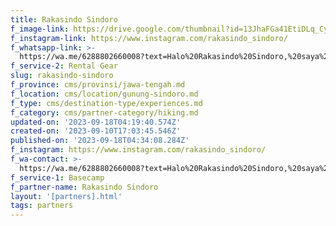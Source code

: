 ```yaml
---
title: Rakasindo Sindoro
f_image-link: https://drive.google.com/thumbnail?id=13JhaFGa41EtiDLq_CyeXG6zlb6RxP6UK
f_instagram-link: https://www.instagram.com/rakasindo_sindoro/
f_whatsapp-link: >-
  https://wa.me/6288802660008?text=Halo%20Rakasindo%20Sindoro,%20saya%20dapat%20info%20dari%20@loocale.id%20dan%20punya%20pertanyaan
f_service-2: Rental Gear
slug: rakasindo-sindoro
f_province: cms/provinsi/jawa-tengah.md
f_location: cms/location/gunung-sindoro.md
f_type: cms/destination-type/experiences.md
f_category: cms/partner-category/hiking.md
updated-on: '2023-09-18T04:19:40.574Z'
created-on: '2023-09-10T17:03:45.546Z'
published-on: '2023-09-18T04:34:08.284Z'
f_instagram: https://www.instagram.com/rakasindo_sindoro/
f_wa-contact: >-
  https://wa.me/6288802660008?text=Halo%20Rakasindo%20Sindoro,%20saya%20dapat%20info%20dari%20@loocale.id%20dan%20punya%20pertanyaan
f_service-1: Basecamp
f_partner-name: Rakasindo Sindoro
layout: '[partners].html'
tags: partners
---
```



